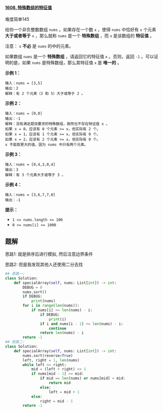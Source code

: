 #### [1608. 特殊数组的特征值](https://leetcode.cn/problems/special-array-with-x-elements-greater-than-or-equal-x/)

难度简单145

给你一个非负整数数组 `nums` 。如果存在一个数 `x` ，使得 `nums` 中恰好有 `x` 个元素 **大于或者等于** `x` ，那么就称 `nums` 是一个 **特殊数组** ，而 `x` 是该数组的 **特征值** 。

注意： `x` **不必** 是 `nums` 的中的元素。

如果数组 `nums` 是一个 **特殊数组** ，请返回它的特征值 `x` 。否则，返回 `-1` 。可以证明的是，如果 `nums` 是特殊数组，那么其特征值 `x` 是 **唯一的** 。

 

**示例 1：**

```
输入：nums = [3,5]
输出：2
解释：有 2 个元素（3 和 5）大于或等于 2 。
```

**示例 2：**

```
输入：nums = [0,0]
输出：-1
解释：没有满足题目要求的特殊数组，故而也不存在特征值 x 。
如果 x = 0，应该有 0 个元素 >= x，但实际有 2 个。
如果 x = 1，应该有 1 个元素 >= x，但实际有 0 个。
如果 x = 2，应该有 2 个元素 >= x，但实际有 0 个。
x 不能取更大的值，因为 nums 中只有两个元素。
```

**示例 3：**

```
输入：nums = [0,4,3,0,4]
输出：3
解释：有 3 个元素大于或等于 3 。
```

**示例 4：**

```
输入：nums = [3,6,7,7,0]
输出：-1
```

 

**提示：**

- `1 <= nums.length <= 100`
- `0 <= nums[i] <= 1000`





## 题解

思路1: 就是排序后进行模拟, 然后注意边界条件

思路2: 但是我发现其他人还使用二分去找

~~~python
## 思路一:
class Solution:
    def specialArray(self, nums: List[int]) -> int:
        DEBUG = 0
        nums.sort()
        if DEBUG:
            print(nums)
        for i in range(len(nums)):
            if nums[i] >= len(nums) - i:
                if DEBUG:
                    print(i)
                if i and nums[i - 1] >= len(nums) - i:
                    continue
                return len(nums) - i
        return -1
## 思路二: 
class Solution:
    def specialArray(self, nums: List[int]) -> int:
        nums.sort(reverse=True)
        left, right = 1, len(nums)
        while left <= right:
            mid = (left + right) >> 1
            if nums[mid - 1] >= mid:
                if mid == len(nums) or nums[mid] < mid:
                    return mid
                else:
                    left = mid + 1
            else:
                right = mid - 1
        return -1

~~~

